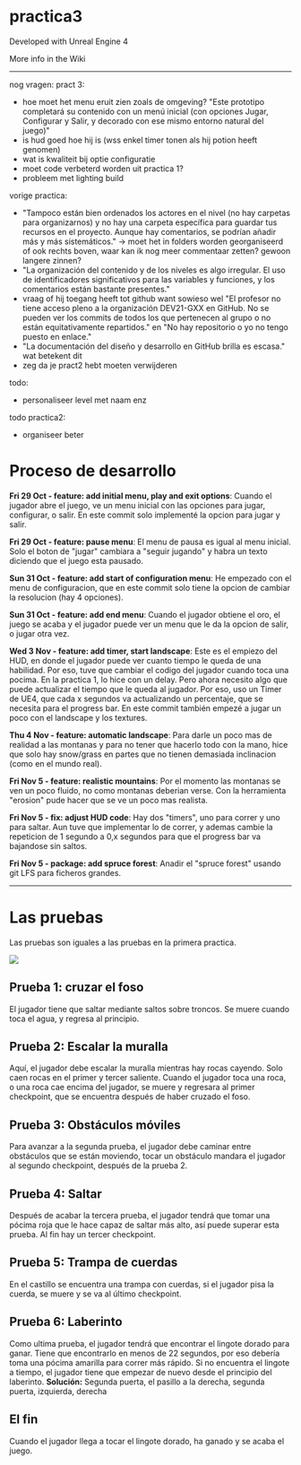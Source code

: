 # practica3

Developed with Unreal Engine 4

More info in the Wiki

----
nog vragen: 
pract 3:
- hoe moet het menu eruit zien zoals de omgeving?  "Este prototipo completará su contenido con un menú inicial (con opciones Jugar, Configurar y
Salir, y decorado con ese mismo entorno natural del juego)"
- is hud goed hoe hij is (wss enkel timer tonen als hij potion heeft genomen)
- wat is kwaliteit bij optie configuratie
- moet code verbeterd worden uit practica 1?
- probleem met lighting build

vorige practica:
- "Tampoco están bien ordenados los actores en el nivel (no hay carpetas para organizarnos) y no hay una carpeta específica para guardar tus recursos en el proyecto. Aunque hay comentarios, se podrían añadir más y más sistemáticos." -> moet het in folders worden georganiseerd of ook rechts boven, waar kan ik nog meer commentaar zetten? gewoon langere zinnen? 
- "La organización del contenido y de los niveles es algo irregular. El uso de identificadores significativos para las variables y funciones, y los comentarios están bastante presentes."
- vraag of hij toegang heeft tot github want sowieso wel "El profesor no tiene acceso pleno a la organización DEV21-GXX en GitHub. No se pueden ver los commits de todos los que pertenecen al grupo o no están equitativamente repartidos." en  "No hay repositorio o yo no tengo puesto en enlace."
- "La documentación del diseño y desarrollo en GitHub brilla es escasa." wat betekent dit
- zeg da je pract2 hebt moeten verwijderen

todo:
- personaliseer level met naam enz

todo practica2:
- organiseer beter 

# Proceso de desarrollo
 
**Fri 29 Oct - feature: add initial menu, play and exit options**: Cuando el jugador abre el juego, ve un menu inicial con las opciones para jugar, configurar, o salir. En este commit solo implementé la opcion para jugar y salir.

**Fri 29 Oct - feature: pause menu**: El menu de pausa es igual al menu inicial. Solo el boton de "jugar" cambiara a "seguir jugando" y habra un texto diciendo que el juego esta pausado.

**Sun 31 Oct - feature: add start of configuration menu**: He empezado con el menu de configuracion, que en este commit solo tiene la opcion de cambiar la resolucion (hay 4 opciones).

**Sun 31 Oct - feature: add end menu**: Cuando el jugador obtiene el oro, el juego se acaba y el jugador puede ver un menu que le da la opcion de salir, o jugar otra vez.

**Wed 3 Nov - feature: add timer, start landscape**: Este es el empiezo del HUD, en donde el jugador puede ver cuanto tiempo le queda de una habilidad. Por eso, tuve que cambiar el codigo del jugador cuando toca una pocima. En la practica 1, lo hice con un delay. Pero ahora necesito algo que puede actualizar el tiempo que le queda al jugador. Por eso, uso un Timer de UE4, que cada x segundos va actualizando un percentaje, que se necesita para el progress bar. En este commit también empezé a jugar un poco con el landscape y los textures.

**Thu 4 Nov - feature: automatic landscape**: Para darle un poco mas de realidad a las montanas y para no tener que hacerlo todo con la mano, hice que solo hay snow/grass en partes que no tienen demasiada inclinacion (como en el mundo real).

**Fri Nov 5 - feature: realistic mountains**: Por el momento las montanas se ven un poco fluido, no como montanas deberian verse. Con la herramienta "erosion" pude hacer que se ve un poco mas realista.

**Fri Nov 5 - fix: adjust HUD code**: Hay dos "timers", uno para correr y uno para saltar. Aun tuve que implementar lo de correr, y ademas cambie la repeticion de 1 segundo a 0,x segundos para que el progress bar va bajandose sin saltos.

**Fri Nov 5 - package: add spruce forest**: Anadir el "spruce forest" usando git LFS para ficheros grandes.

----

# Las pruebas

Las pruebas son iguales a las pruebas en la primera practica.

![](https://user-images.githubusercontent.com/56410697/135642953-e3530de3-d957-4fac-ab29-46ec99c83202.png)

## Prueba 1: cruzar el foso
El jugador tiene que saltar mediante saltos sobre troncos. Se muere cuando toca el agua, y regresa al principio.

## Prueba 2: Escalar la muralla
Aquí, el jugador debe escalar la muralla mientras hay rocas cayendo. Solo caen rocas en el primer y tercer saliente. Cuando el jugador toca una roca, o una roca cae encima del jugador, se muere y regresara al primer checkpoint, que se encuentra después de haber cruzado el foso.

## Prueba 3: Obstáculos móviles
Para avanzar a la segunda prueba, el jugador debe caminar entre obstáculos que se están moviendo, tocar un obstáculo mandara el jugador al segundo checkpoint, después de la prueba 2.

## Prueba 4: Saltar
Después de acabar la tercera prueba, el jugador tendrá que tomar una pócima roja que le hace capaz de saltar más alto, así puede superar esta prueba. Al fin hay un tercer checkpoint.

## Prueba 5: Trampa de cuerdas
En el castillo se encuentra una trampa con cuerdas, si el jugador pisa la cuerda, se muere y se va al último checkpoint.

## Prueba 6: Laberinto
Como ultima prueba, el jugador tendrá que encontrar el lingote dorado para ganar. Tiene que encontrarlo en menos de 22 segundos, por eso debería toma una pócima amarilla para correr más rápido. Si no encuentra el lingote a tiempo, el jugador tiene que empezar de nuevo desde el principio del laberinto.
**Solución:** Segunda puerta, el pasillo a la derecha, segunda puerta, izquierda, derecha

## El fin
Cuando el jugador llega a tocar el lingote dorado, ha ganado y se acaba el juego.



